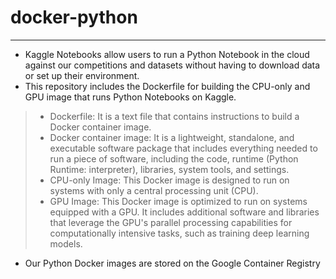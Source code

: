 # docker-python
---

- Kaggle Notebooks allow users to run a Python Notebook in the cloud against our competitions and datasets without having to
  download data or set up their environment.
- This repository includes the Dockerfile for building the CPU-only and GPU image that runs Python Notebooks on Kaggle.
> - Dockerfile: It is a text file that contains instructions to build a Docker container image.  
> - Docker container image: It is a lightweight, standalone, and executable software package that includes everything needed to
> run a piece of software, including the code, runtime (Python Runtime: interpreter), libraries, system tools, and settings.  
> - CPU-only Image: This Docker image is designed to run on systems with only a central processing unit (CPU).  
> - GPU Image: This Docker image is optimized to run on systems equipped with a GPU. It includes additional software and libraries
> that leverage the GPU's parallel processing capabilities for computationally intensive tasks, such as training deep learning  
 models. 
- Our Python Docker images are stored on the Google Container Registry
